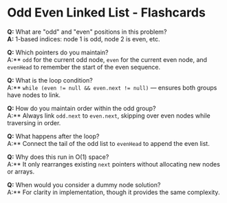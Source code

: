 # Odd Even Linked List - Flashcards

**Q:** What are "odd" and "even" positions in this problem?  
**A:** 1-based indices: node 1 is odd, node 2 is even, etc.

**Q:** Which pointers do you maintain?  
A:** `odd` for the current odd node, `even` for the current even node, and `evenHead` to remember the start of the even sequence.

**Q:** What is the loop condition?  
A:** `while (even != null && even.next != null)` — ensures both groups have nodes to link.

**Q:** How do you maintain order within the odd group?  
A:** Always link `odd.next` to `even.next`, skipping over even nodes while traversing in order.

**Q:** What happens after the loop?  
A:** Connect the tail of the odd list to `evenHead` to append the even list.

**Q:** Why does this run in O(1) space?  
A:** It only rearranges existing `next` pointers without allocating new nodes or arrays.

**Q:** When would you consider a dummy node solution?  
A:** For clarity in implementation, though it provides the same complexity.

